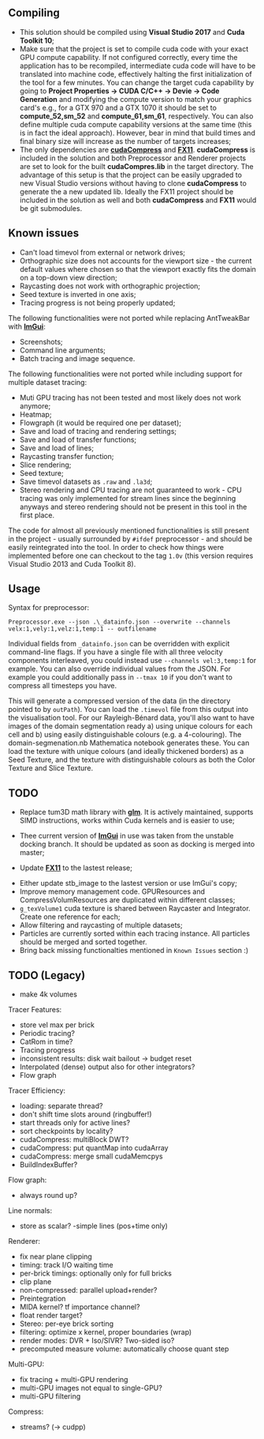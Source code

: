 Compiling
---------

- This solution should be compiled using **Visual Studio 2017** and **Cuda Toolkit 10**;
- Make sure that the project is set to compile cuda code with your exact GPU compute capability. If not configured correctly, every time the application has to be recompiled, intermediate cuda code will have to be translated into machine code, effectively halting the first initialization of the tool for a few minutes. You can change the target cuda capability by going to **Project Properties -> CUDA C/C++ -> Devie -> Code Generation** and modifying the compute version to match your graphics card's e.g., for a GTX 970 and a GTX 1070 it should be set to **compute_52,sm_52** and **compute_61,sm_61**, respectively. You can also define multiple cuda compute capability versions at the same time (this is in fact the ideal approach). However, bear in mind that build times and final binary size will increase as the number of targets increases;
- The only dependencies are **[cudaCompress](https://github.com/m0bl0/cudaCompress)** and **[FX11](https://github.com/Microsoft/FX11)**. **cudaCompress** is included in the solution and both Preprocessor and Renderer projects are set to look for the built **cudaCompres.lib** in the target directory. The advantage of this setup is that the project can be easily upgraded to new Visual Studio versions without having to clone **cudaCompress** to generate the a new updated lib. Ideally the FX11 project should be included in the solution as well and both **cudaCompress** and **FX11** would be git submodules.


Known issues
------------

- Can't load timevol from external or network drives;
- Orthographic size does not accounts for the viewport size - the current default values where chosen so that the viewport exactly fits the domain on a top-down view direction;
- Raycasting does not work with orthographic projection;
- Seed texture is inverted in one axis;
- Tracing progress is not being properly updated;

The following functionalities were not ported while replacing AntTweakBar with **[ImGui](https://github.com/ocornut/imgui)**:
- Screenshots;
- Command line arguments;
- Batch tracing and image sequence.

The following functionalities were not ported while including support for multiple dataset tracing:
- Muti GPU tracing has not been tested and most likely does not work anymore;
- Heatmap;
- Flowgraph (it would be required one per dataset);
- Save and load of tracing and rendering settings;
- Save and load of transfer functions;
- Save and load of lines;
- Raycasting transfer function;
- Slice rendering;
- Seed texture;
- Save timevol datasets as `.raw` and `.la3d`;
- Stereo rendering and CPU tracing are not guaranteed to work - CPU tracing was only implemented for stream lines since the beginning anyways and stereo rendering should not be present in this tool in the first place.

The code for almost all previously mentioned functionalities is still present in the project - usually surrounded by `#ifdef` preprocessor - and should be easily reintegrated into the tool. In order to check how things were implemented before one can checkout to the tag `1.0v` (this version requires Visual Studio 2013 and Cuda Toolkit 8).

Usage
-----

Syntax for preprocessor:

    Preprocessor.exe --json .\_datainfo.json --overwrite --channels velx:1,vely:1,velz:1,temp:1 -- outfilename

Individual fields from `_datainfo.json` can be overridden with explicit command-line flags. If you have a single file with all three velocity components interleaved, you could instead use `--channels vel:3,temp:1` for example. You can also override individual values from the JSON. For example you could additionally pass in `--tmax 10` if you don't want to compress all timesteps you have.

This will generate a compressed version of the data (in the directory pointed to by `outPath`). You can load the `.timevol` file from this output into the visualisation tool. For our Rayleigh-Bénard data, you'll also want to have images of the domain segmentation ready a) using unique colours for each cell and b) using easily distinguishable colours (e.g. a 4-colouring). The domain-segmenation.nb Mathematica notebook generates these. You can load the texture with unique colours (and ideally thickened borders) as a Seed Texture, and the texture with distinguishable colours as both the Color Texture and Slice Texture.



TODO
----

+ Replace tum3D math library with **[glm](https://github.com/g-truc/glm)**. It is actively maintained, supports SIMD instructions, works within Cuda kernels and is easier to use;
- Thee current version of **[ImGui](https://github.com/ocornut/imgui)** in use was taken from the unstable docking branch. It should be updated as soon as docking is merged into master;
+ Update **[FX11](https://github.com/Microsoft/FX11)** to the lastest release;

- Either update stb_image to the lastest version or use ImGui's copy;
- Improve memory management code. GPUResources and CompressVolumResources are duplicated within different classes;
- `g_texVolume1` cuda texture is shared between Raycaster and Integrator. Create one reference for each;
- Allow filtering and raycasting of multiple datasets;
- Particles are currently sorted within each tracing instance. All particles should be merged and sorted together.
- Bring back missing functionalties mentioned in `Known Issues` section :)

TODO (Legacy)
----

- make 4k volumes

Tracer Features:
- store vel max per brick
- Periodic tracing?
- CatRom in time?
- Tracing progress
- inconsistent results: disk wait bailout -> budget reset
- Interpolated (dense) output also for other integrators?
- Flow graph

Tracer Efficiency:
- loading: separate thread?
- don't shift time slots around (ringbuffer!)
- start threads only for active lines?
- sort checkpoints by locality?
- cudaCompress: multiBlock DWT?
- cudaCompress: put quantMap into cudaArray
- cudaCompress: merge small cudaMemcpys
- BuildIndexBuffer?

Flow graph: 
- always round up?

Line normals: 
- store as scalar?
 -simple lines (pos+time only)


Renderer:
- fix near plane clipping
- timing: track I/O waiting time
- per-brick timings: optionally only for full bricks
- clip plane
- non-compressed: parallel upload+render?
- Preintegration
- MIDA kernel? tf importance channel?
- float render target?
- Stereo: per-eye brick sorting
- filtering: optimize x kernel, proper boundaries (wrap)
- render modes: DVR + Iso/SIVR? Two-sided iso?
- precomputed measure volume: automatically choose quant step

Multi-GPU:
- fix tracing + multi-GPU rendering
- multi-GPU images not equal to single-GPU?
- multi-GPU filtering

Compress:
- streams? (-> cudpp)
